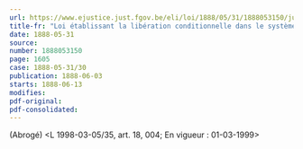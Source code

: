 ```yaml
---
url: https://www.ejustice.just.fgov.be/eli/loi/1888/05/31/1888053150/justel
title-fr: "Loi établissant la libération conditionnelle dans le système pénal. (NOTE : Consultation des versions antérieures à partir du 01-01-1990 et mise à jour au 02-04-1998)"
date: 1888-05-31
source:
number: 1888053150
page: 1605
case: 1888-05-31/30
publication: 1888-06-03
starts: 1888-06-13
modifies:
pdf-original:
pdf-consolidated:
---
```


(Abrogé) <L 1998-03-05/35, art. 18, 004;  En vigueur : 01-03-1999>
